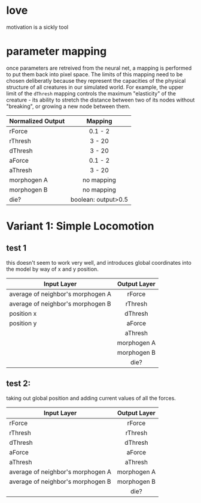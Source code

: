 # love

motivation is a sickly tool



# parameter mapping

once parameters are retreived from the neural net, a mapping is performed to put them back into pixel space. The limits of this mapping need to be chosen deliberatly because they represent the capacities of the physical structure of all creatures in our simulated world. For example, the upper limit of the `dThresh` mapping controls the maximum "elasticity" of the creature - its ability to stretch the distance between two of its nodes without "breaking", or growing a new node between them. 

| Normalized Output | Mapping |
| ----- |:-----:|
| rForce | 0.1 - 2 |
| rThresh | 3 - 20 |
| dThresh | 3 - 20 |
| aForce | 0.1 - 2 |
| aThresh | 3 - 20 |
| morphogen A | no mapping |
| morphogen B | no mapping |
| die? | boolean: output>0.5 |






# Variant 1: Simple Locomotion
## test 1
this doesn't seem to work very well, and introduces global coordinates into the model by way of x and y position. 

| Input Layer       | Output Layer         | 
| ------------- |:-------------:|
| average of neighbor's morphogen A | rForce | 
| average of neighbor's morphogen B |  rThresh  |
| position x | dThresh |
| position y | aForce |
| | aThresh |
| | morphogen A|
| | morphogen B |
| | die? |


## test 2:

taking out global position and adding current values of all the forces. 


| Input Layer       | Output Layer         | 
| ------------- |:-------------:|
| rForce | rForce | 
| rThresh |  rThresh  |
| dThresh | dThresh |
| aForce | aForce |
| aThresh | aThresh |
| average of neighbor's morphogen A | morphogen A|
| average of neighbor's morphogen B | morphogen B |
| | die? |

